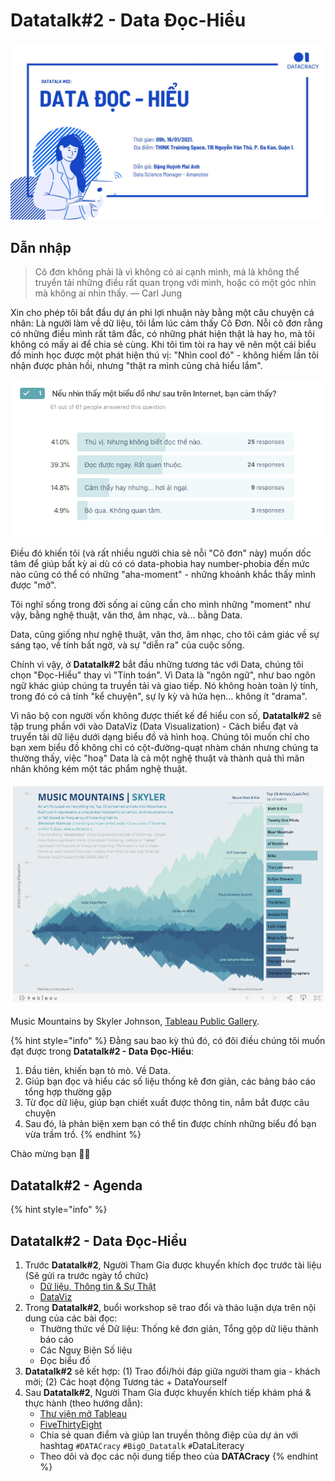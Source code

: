 # Datatalk\#2 - Data Đọc-Hiểu

![](../../.gitbook/assets/image%20%2844%29.png)

## Dẫn nhập

> Cô đơn không phải là vì không có ai cạnh mình, mà là không thể truyền tải những điều rất quan trọng với mình, hoặc có một góc nhìn mà không ai nhìn thấy. — Carl Jung

Xin cho phép tôi bắt đầu dự án phi lợi nhuận này bằng một câu chuyện cá nhân: Là người làm về dữ liệu, tôi lắm lúc cảm thấy Cô Đơn. Nỗi cô đơn rằng có những điều mình rất tâm đắc, có những phát hiện thật là hay ho, mà tôi không có mấy ai để chia sẻ cùng. Khi tôi tìm tòi ra hay vẽ nên một cái biểu đồ minh học được một phát hiện thú vị: "Nhìn cool đó" - không hiếm lần tôi nhận được phản hồi, nhưng "thật ra mình cũng chả hiểu lắm".

![Kh&#x1EA3;o s&#xE1;t t&#x1EEB; DATAcracy Persona](../../.gitbook/assets/image%20%2842%29.png)

Điều đó khiến tôi \(và rất nhiều người chia sẻ nỗi "Cô đơn" này\) muốn dốc tâm để giúp bất kỳ ai dù có có data-phobia hay number-phobia đến mức nào cũng có thể có những "aha-moment" - những khoảnh khắc thấy mình được "mở".

Tôi nghĩ sống trong đời sống ai cũng cần cho mình những "moment" như vậy, bằng nghệ thuật, văn thơ, âm nhạc, và... bằng Data.

Data, cũng giống như nghệ thuật, văn thơ, âm nhạc, cho tôi cảm giác về sự sáng tạo, về tính bất ngờ, và sự "diễn ra" của cuộc sống.

Chính vì vậy, ở **Datatalk\#2** bắt đầu những tương tác với Data, chúng tôi chọn "Đọc-Hiểu" thay vì "Tính toán". Vì Data là "ngôn ngữ", như bao ngôn ngữ khác giúp chúng ta truyền tải và giao tiếp. Nó không hoàn toàn lý tính, trong đó có cả tính "kể chuyện", sự ly kỳ và hứa hẹn... không ít "drama".

Vì não bộ con người vốn không được thiết kế để hiểu con số, **Datatalk\#2** sẽ tập trung phần với vào DataViz \(Data Visualization\) - Cách biểu đạt và truyển tải dữ liệu dưới dạng biểu đồ và hình hoạ. Chúng tôi muốn chỉ cho bạn xem biểu đồ không chỉ có cột-đường-quạt nhàm chán nhưng chúng ta thường thấy, việc "hoạ" Data là cả một nghệ thuật và thành quả thì mãn nhãn không kém một tác phẩm nghệ thuật.

![Music Mountains by Skyler Johnson, Tableau Public Gallery](../../.gitbook/assets/image%20%2847%29.png)

Music Mountains by Skyler Johnson, [Tableau Public Gallery](https://public.tableau.com/profile/skybjohnson#!/vizhome/MusicMountains/mountains). 

{% hint style="info" %}
Đằng sau bao kỳ thú đó, có đôi điều chúng tôi muốn đạt được trong **Datatalk\#2 - Data Đọc-Hiểu**:

1. Đầu tiên, khiến bạn tò mò. Về Data.
2. Giúp bạn đọc và hiểu các số liệu thống kê đơn giản, các bảng báo cáo tổng hợp thường gặp
3. Từ đọc dữ liệu, giúp bạn chiết xuất được thông tin, nắm bắt được câu chuyện
4. Sau đó, là phản biện xem bạn có thể tin được chính những biểu đồ bạn vừa trầm trồ.
{% endhint %}

Chào mừng bạn 🎉🎉

## Datatalk\#2 - Agenda

{% hint style="info" %}
## Datatalk\#2 - Data Đọc-Hiểu

1. Trước **Datatalk\#2**, Người Tham Gia được khuyến khích đọc trước tài liệu \(Sẽ gửi ra trước ngày tổ chức\)
   * [Dữ liệu, Thông tin & Sự Thật](https://www.notion.so/2-0-D-li-u-C-u-chuy-n-S-th-t-1d0e7110672348938bc5d60a9478c692)
   * [DataViz](https://www.notion.so/2-1-DataViz-Storytelling-a71f25b7c347404eb64ace182cd699c5)
2. Trong **Datatalk\#2**, buổi workshop sẽ trao đổi và thảo luận dựa trên nội dung của các bài đọc:
   * Thường thức về Dữ liệu: Thống kê đơn giản, Tổng gộp dữ liệu thành báo cáo
   * Các Nguỵ Biện Số liệu
   * Đọc biểu đồ
3. **Datatalk\#2** sẽ kết hợp: \(1\) Trao đổi/hỏi đáp giữa người tham gia - khách mời; \(2\) Các hoạt động Tương tác + DataYourself
4. Sau **Datatalk\#2**, Người Tham Gia được khuyến khích tiếp khám phá & thực hành \(theo hướng dẫn\):
   * [Thư viện mở Tableau](https://www.notion.so/Tableau-FiveThirtyEight-b1ce56e60b0d4d4d84996334d2f3de0a)
   * [FiveThirtyEight](https://www.notion.so/DataYourself-OurWorldinData-c31a790d7679416abdde78150924d9fd)
   * Chia sẻ quan điểm và giúp lan truyền thông điệp của dự án với hashtag `#DATACracy` `#BigO_Datatalk` `#`DataLiteracy
   * Theo dõi và đọc các nội dung tiếp theo của **DATACracy**
{% endhint %}

